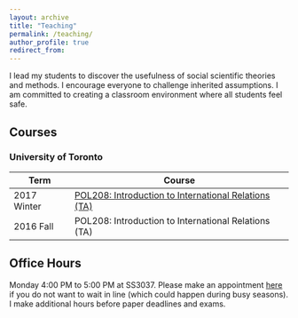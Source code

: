 ```yaml
---
layout: archive
title: "Teaching"
permalink: /teaching/
author_profile: true
redirect_from:
---
```


I lead my students to discover the usefulness of social scientific theories and methods. I encourage everyone to challenge inherited assumptions. I am committed to creating a classroom environment where all students feel safe.

## Courses

### University of Toronto

| Term | Course |
| --- |  --- | 
| 2017 Winter | [POL208: Introduction to International Relations (TA)](../teaching/201702/) |
| 2016 Fall   | POL208: Introduction to International Relations (TA) |      


## Office Hours

Monday 4:00 PM to 5:00 PM at SS3037. Please make an appointment [here](https://takumishibaike.youcanbook.me/) if you do not want to wait in line (which could happen during busy seasons).​ I make additional hours before paper deadlines and exams.
​

​